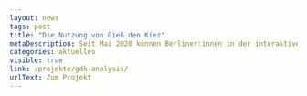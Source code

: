 ```yaml
---
layout: news
tags: post
title: "Die Nutzung von Gieß den Kiez"
metaDescription: Seit Mai 2020 können Berliner:innen in der interaktiven Kartenanwendung "Gieß den Kiez" die freiwillige Gießung von öffentlichen Bäumen koordinieren. Zusammen mit dem CityLAB veröffentlichen wir die Nutzungsdaten der Webseite als Open Data und haben uns ein paar Kennzahlen angesehen.
categories: aktuelles
visible: true
link: /projekte/gdk-analysis/
urlText: Zum Projekt
---
```

